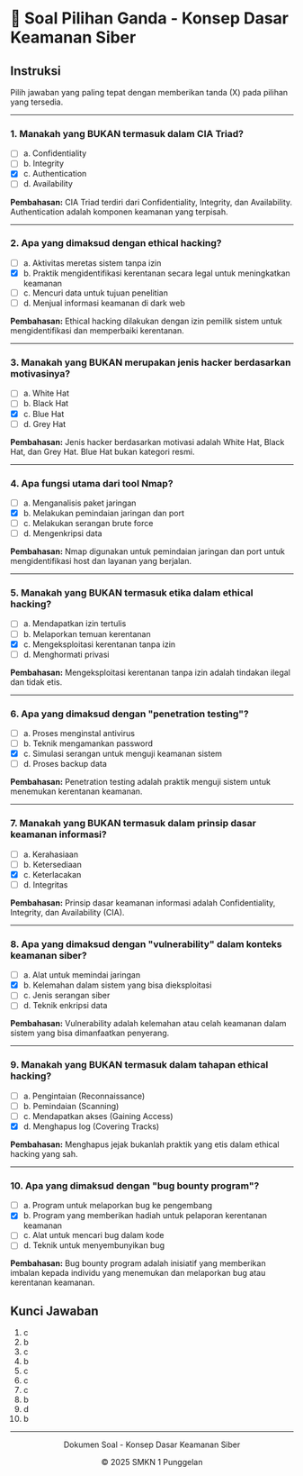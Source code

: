 # 📝 Soal Pilihan Ganda - Konsep Dasar Keamanan Siber

## Instruksi
Pilih jawaban yang paling tepat dengan memberikan tanda (X) pada pilihan yang tersedia.

---

### 1. Manakah yang BUKAN termasuk dalam CIA Triad?
- [ ] a. Confidentiality
- [ ] b. Integrity
- [X] c. Authentication
- [ ] d. Availability

**Pembahasan:** CIA Triad terdiri dari Confidentiality, Integrity, dan Availability. Authentication adalah komponen keamanan yang terpisah.

---

### 2. Apa yang dimaksud dengan ethical hacking?
- [ ] a. Aktivitas meretas sistem tanpa izin
- [X] b. Praktik mengidentifikasi kerentanan secara legal untuk meningkatkan keamanan
- [ ] c. Mencuri data untuk tujuan penelitian
- [ ] d. Menjual informasi keamanan di dark web

**Pembahasan:** Ethical hacking dilakukan dengan izin pemilik sistem untuk mengidentifikasi dan memperbaiki kerentanan.

---

### 3. Manakah yang BUKAN merupakan jenis hacker berdasarkan motivasinya?
- [ ] a. White Hat
- [ ] b. Black Hat
- [X] c. Blue Hat
- [ ] d. Grey Hat

**Pembahasan:** Jenis hacker berdasarkan motivasi adalah White Hat, Black Hat, dan Grey Hat. Blue Hat bukan kategori resmi.

---

### 4. Apa fungsi utama dari tool Nmap?
- [ ] a. Menganalisis paket jaringan
- [X] b. Melakukan pemindaian jaringan dan port
- [ ] c. Melakukan serangan brute force
- [ ] d. Mengenkripsi data

**Pembahasan:** Nmap digunakan untuk pemindaian jaringan dan port untuk mengidentifikasi host dan layanan yang berjalan.

---

### 5. Manakah yang BUKAN termasuk etika dalam ethical hacking?
- [ ] a. Mendapatkan izin tertulis
- [ ] b. Melaporkan temuan kerentanan
- [X] c. Mengeksploitasi kerentanan tanpa izin
- [ ] d. Menghormati privasi

**Pembahasan:** Mengeksploitasi kerentanan tanpa izin adalah tindakan ilegal dan tidak etis.

---

### 6. Apa yang dimaksud dengan "penetration testing"?
- [ ] a. Proses menginstal antivirus
- [ ] b. Teknik mengamankan password
- [X] c. Simulasi serangan untuk menguji keamanan sistem
- [ ] d. Proses backup data

**Pembahasan:** Penetration testing adalah praktik menguji sistem untuk menemukan kerentanan keamanan.

---

### 7. Manakah yang BUKAN termasuk dalam prinsip dasar keamanan informasi?
- [ ] a. Kerahasiaan
- [ ] b. Ketersediaan
- [X] c. Keterlacakan
- [ ] d. Integritas

**Pembahasan:** Prinsip dasar keamanan informasi adalah Confidentiality, Integrity, dan Availability (CIA).

---

### 8. Apa yang dimaksud dengan "vulnerability" dalam konteks keamanan siber?
- [ ] a. Alat untuk memindai jaringan
- [X] b. Kelemahan dalam sistem yang bisa dieksploitasi
- [ ] c. Jenis serangan siber
- [ ] d. Teknik enkripsi data

**Pembahasan:** Vulnerability adalah kelemahan atau celah keamanan dalam sistem yang bisa dimanfaatkan penyerang.

---

### 9. Manakah yang BUKAN termasuk dalam tahapan ethical hacking?
- [ ] a. Pengintaian (Reconnaissance)
- [ ] b. Pemindaian (Scanning)
- [ ] c. Mendapatkan akses (Gaining Access)
- [X] d. Menghapus log (Covering Tracks)

**Pembahasan:** Menghapus jejak bukanlah praktik yang etis dalam ethical hacking yang sah.

---

### 10. Apa yang dimaksud dengan "bug bounty program"?
- [ ] a. Program untuk melaporkan bug ke pengembang
- [X] b. Program yang memberikan hadiah untuk pelaporan kerentanan keamanan
- [ ] c. Alat untuk mencari bug dalam kode
- [ ] d. Teknik untuk menyembunyikan bug

**Pembahasan:** Bug bounty program adalah inisiatif yang memberikan imbalan kepada individu yang menemukan dan melaporkan bug atau kerentanan keamanan.

## Kunci Jawaban
1. c
2. b
3. c
4. b
5. c
6. c
7. c
8. b
9. d
10. b

---
<div align="center">
  <p>Dokumen Soal - Konsep Dasar Keamanan Siber</p>
  <p>© 2025 SMKN 1 Punggelan</p>
</div>
